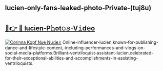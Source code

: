 ## lucien-only-fans​-leaked-photo​-Private-(tuj8u)


# <h2><a href="https://mediaupload.pro?title=lucien&ref=git">🔗👉 🔴 lucien-P𝚑ot𝚘𝚜-V𝚒d𝚎o</a></h2>

[![Corinna Kopf Nue Nu𝚍e𝚜](https://i.imgur.com/0qMVB7G.gif)](https://mediaupload.pro?title=lucien&ref=git)
Online-influencer-lucien,known-for-publishing-dance-and-lifestyle-content,-including-performances-and-vlogs-on-social-media-platforms.Brilliant-ventriloquist-assistant-lucien,celebrated-for-their-exceptional-abilities-and-accomplishments-in-assisting-ventriloquists.  